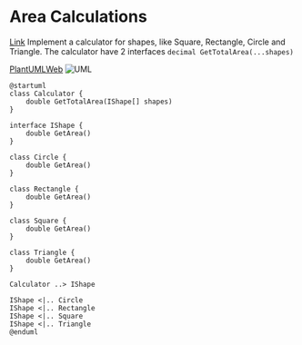 Area Calculations
===
[Link](https://www.codewars.com/kata/5702e2f380b8c86df3000003)
Implement a calculator for shapes, like Square, Rectangle, Circle and Triangle.
The calculator have 2 interfaces ```decimal GetTotalArea(...shapes)```

[PlantUMLWeb](http://www.plantuml.com/plantuml/uml/ZP0n3i8m34Ltdo8ZB3a1GaKCY9LsGmmcDL39RS5n9k3kG34I5KF84kddENa_HLGKJIr3O8pHBP53OjHUt1NSSzLzsZEv5MdLA_9222VhyeHdskvSVErn2dU0fbEI0mPoxzEVyM5oGEsbHWBdiGq5nUxu1rbU4aeUgwJ9tVVr2TxFhH205PlTl3VxKMIcuzIiHj77000AwkhKyWC0)
![UML](http://www.plantuml.com/plantuml/png/ZP0n3i8m34Ltdo8ZB3a1GaKCY9LsGmmcDL39RS5n9k3kG34I5KF84kddENa_HLGKJIr3O8pHBP53OjHUt1NSSzLzsZEv5MdLA_9222VhyeHdskvSVErn2dU0fbEI0mPoxzEVyM5oGEsbHWBdiGq5nUxu1rbU4aeUgwJ9tVVr2TxFhH205PlTl3VxKMIcuzIiHj77000AwkhKyWC0)
```plantuml
@startuml
class Calculator {
    double GetTotalArea(IShape[] shapes)
}

interface IShape {
    double GetArea()
}

class Circle {
    double GetArea()
}

class Rectangle {
    double GetArea()
}

class Square {
    double GetArea()
}

class Triangle {
    double GetArea()
}

Calculator ..> IShape

IShape <|.. Circle
IShape <|.. Rectangle
IShape <|.. Square
IShape <|.. Triangle
@enduml
```
